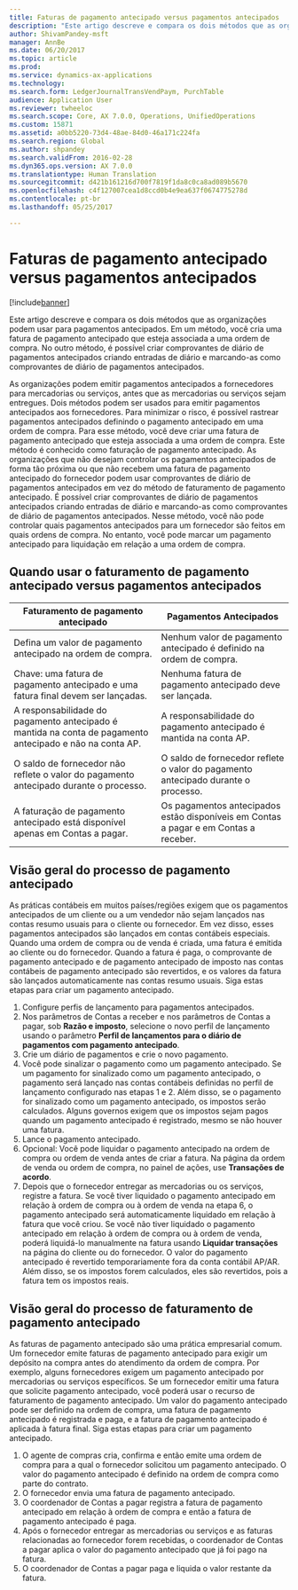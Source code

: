 ```yaml
---
title: Faturas de pagamento antecipado versus pagamentos antecipados
description: "Este artigo descreve e compara os dois métodos que as organizações podem usar para pagamentos antecipados. Em um método, você cria uma fatura de pagamento antecipado que esteja associada a uma ordem de compra. No outro método, é possível criar comprovantes de diário de pagamentos antecipados criando entradas de diário e marcando-as como comprovantes de diário de pagamentos antecipados."
author: ShivamPandey-msft
manager: AnnBe
ms.date: 06/20/2017
ms.topic: article
ms.prod: 
ms.service: dynamics-ax-applications
ms.technology: 
ms.search.form: LedgerJournalTransVendPaym, PurchTable
audience: Application User
ms.reviewer: twheeloc
ms.search.scope: Core, AX 7.0.0, Operations, UnifiedOperations
ms.custom: 15871
ms.assetid: a0bb5220-73d4-48ae-84d0-46a171c224fa
ms.search.region: Global
ms.author: shpandey
ms.search.validFrom: 2016-02-28
ms.dyn365.ops.version: AX 7.0.0
ms.translationtype: Human Translation
ms.sourcegitcommit: d421b161216d700f7819f1da8c0ca8ad089b5670
ms.openlocfilehash: c4f127007cea1d8ccd0b4e9ea637f0674775278d
ms.contentlocale: pt-br
ms.lasthandoff: 05/25/2017

---
```


# <a name="prepayment-invoices-vs-prepayments"></a>Faturas de pagamento antecipado versus pagamentos antecipados

[!include[banner](../includes/banner.md)]


Este artigo descreve e compara os dois métodos que as organizações podem usar para pagamentos antecipados. Em um método, você cria uma fatura de pagamento antecipado que esteja associada a uma ordem de compra. No outro método, é possível criar comprovantes de diário de pagamentos antecipados criando entradas de diário e marcando-as como comprovantes de diário de pagamentos antecipados.

As organizações podem emitir pagamentos antecipados a fornecedores para mercadorias ou serviços, antes que as mercadorias ou serviços sejam entregues. Dois métodos podem ser usados para emitir pagamentos antecipados aos fornecedores. Para minimizar o risco, é possível rastrear pagamentos antecipados definindo o pagamento antecipado em uma ordem de compra. Para esse método, você deve criar uma fatura de pagamento antecipado que esteja associada a uma ordem de compra. Este método é conhecido como faturação de pagamento antecipado. As organizações que não desejam controlar os pagamentos antecipados de forma tão próxima ou que não recebem uma fatura de pagamento antecipado do fornecedor podem usar comprovantes de diário de pagamentos antecipados em vez do método de faturamento de pagamento antecipado. É possível criar comprovantes de diário de pagamentos antecipados criando entradas de diário e marcando-as como comprovantes de diário de pagamentos antecipados. Nesse método, você não pode controlar quais pagamentos antecipados para um fornecedor são feitos em quais ordens de compra. No entanto, você pode marcar um pagamento antecipado para liquidação em relação a uma ordem de compra.

## <a name="when-to-use-prepayment-invoicing-vs-prepayments"></a>Quando usar o faturamento de pagamento antecipado versus pagamentos antecipados
| Faturamento de pagamento antecipado                                                                | Pagamentos Antecipados                                                              |
|-------------------------------------------------------------------------------------|--------------------------------------------------------------------------|
| Defina um valor de pagamento antecipado na ordem de compra.                                    | Nenhum valor de pagamento antecipado é definido na ordem de compra.                    |
| Chave: uma fatura de pagamento antecipado e uma fatura final devem ser lançadas.                       | Nenhuma fatura de pagamento antecipado deve ser lançada.                                    |
| A responsabilidade do pagamento antecipado é mantida na conta de pagamento antecipado e não na conta AP. | A responsabilidade do pagamento antecipado é mantida na conta AP.                  |
| O saldo de fornecedor não reflete o valor do pagamento antecipado durante o processo.     | O saldo de fornecedor reflete o valor do pagamento antecipado durante o processo. |
| A faturação de pagamento antecipado está disponível apenas em Contas a pagar.                         | Os pagamentos antecipados estão disponíveis em Contas a pagar e em Contas a receber.    |

## <a name="overview-of-the-prepayment-process"></a>Visão geral do processo de pagamento antecipado
As práticas contábeis em muitos países/regiões exigem que os pagamentos antecipados de um cliente ou a um vendedor não sejam lançados nas contas resumo usuais para o cliente ou fornecedor. Em vez disso, esses pagamentos antecipados são lançados em contas contábeis especiais. Quando uma ordem de compra ou de venda é criada, uma fatura é emitida ao cliente ou do fornecedor. Quando a fatura é paga, o comprovante de pagamento antecipado e de pagamento antecipado de imposto nas contas contábeis de pagamento antecipado são revertidos, e os valores da fatura são lançados automaticamente nas contas resumo usuais. Siga estas etapas para criar um pagamento antecipado.

1.  Configure perfis de lançamento para pagamentos antecipados.
2.  Nos parâmetros de Contas a receber e nos parâmetros de Contas a pagar, sob **Razão e imposto**, selecione o novo perfil de lançamento usando o parâmetro **Perfil de lançamentos para o diário de pagamentos com pagamento antecipado**.
3.  Crie um diário de pagamentos e crie o novo pagamento.
4.  Você pode sinalizar o pagamento como um pagamento antecipado. Se um pagamento for sinalizado como um pagamento antecipado, o pagamento será lançado nas contas contábeis definidas no perfil de lançamento configurado nas etapas 1 e 2. Além disso, se o pagamento for sinalizado como um pagamento antecipado, os impostos serão calculados. Alguns governos exigem que os impostos sejam pagos quando um pagamento antecipado é registrado, mesmo se não houver uma fatura.
5.  Lance o pagamento antecipado.
6.  Opcional: Você pode liquidar o pagamento antecipado na ordem de compra ou ordem de venda antes de criar a fatura. Na página da ordem de venda ou ordem de compra, no painel de ações, use **Transações de acordo**.
7.  Depois que o fornecedor entregar as mercadorias ou os serviços, registre a fatura. Se você tiver liquidado o pagamento antecipado em relação à ordem de compra ou à ordem de venda na etapa 6, o pagamento antecipado será automaticamente liquidado em relação à fatura que você criou. Se você não tiver liquidado o pagamento antecipado em relação à ordem de compra ou à ordem de venda, poderá liquidá-lo manualmente na fatura usando **Liquidar transações** na página do cliente ou do fornecedor. O valor do pagamento antecipado é revertido temporariamente fora da conta contábil AP/AR. Além disso, se os impostos forem calculados, eles são revertidos, pois a fatura tem os impostos reais.

## <a name="overview-of-the-prepayment-invoicing-process"></a>Visão geral do processo de faturamento de pagamento antecipado
As faturas de pagamento antecipado são uma prática empresarial comum. Um fornecedor emite faturas de pagamento antecipado para exigir um depósito na compra antes do atendimento da ordem de compra. Por exemplo, alguns fornecedores exigem um pagamento antecipado por mercadorias ou serviços específicos. Se um fornecedor emitir uma fatura que solicite pagamento antecipado, você poderá usar o recurso de faturamento de pagamento antecipado. Um valor do pagamento antecipado pode ser definido na ordem de compra, uma fatura de pagamento antecipado é registrada e paga, e a fatura de pagamento antecipado é aplicada à fatura final. Siga estas etapas para criar um pagamento antecipado.

1.  O agente de compras cria, confirma e então emite uma ordem de compra para a qual o fornecedor solicitou um pagamento antecipado. O valor do pagamento antecipado é definido na ordem de compra como parte do contrato.
2.  O fornecedor envia uma fatura de pagamento antecipado.
3.  O coordenador de Contas a pagar registra a fatura de pagamento antecipado em relação à ordem de compra e então a fatura de pagamento antecipado é paga.
4.  Após o fornecedor entregar as mercadorias ou serviços e as faturas relacionadas ao fornecedor forem recebidas, o coordenador de Contas a pagar aplica o valor do pagamento antecipado que já foi pago na fatura.
5.  O coordenador de Contas a pagar paga e liquida o valor restante da fatura.





